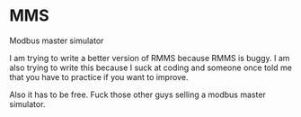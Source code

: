 # MMS
Modbus master simulator

I am trying to write a better version of RMMS because RMMS is buggy.
I am also trying to write this because I suck at coding and someone once told me that you have to practice if you want to improve.

Also it has to be free. Fuck those other guys selling a modbus master simulator.

